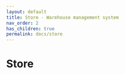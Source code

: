 ```yaml
---
layout: default
title: Store - Warehouse management system
nav_order: 2
has_children: true
permalink: docs/store
---
```


# Store
